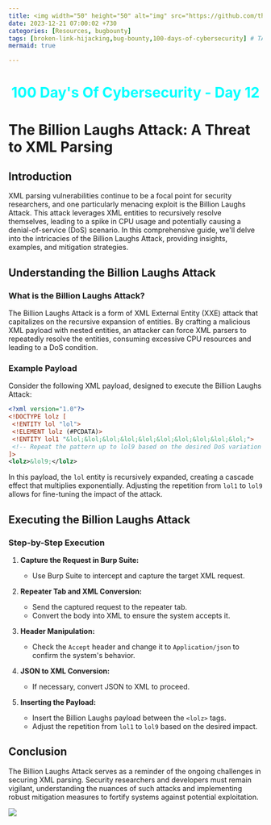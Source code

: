 ```yaml
---
title: <img width="50" height="50" alt="img" src="https://github.com/thelocalh0st/thelocalh0st.github.io/assets/95465072/9a44f712-9b73-488c-8d41-c02a246bda00"> Billion Laugh Attack 
date: 2023-12-21 07:00:02 +730
categories: [Resources, bugbounty]
tags: [broken-link-hijacking,bug-bounty,100-days-of-cybersecurity] # TAG names should always be lowercase
mermaid: true

---
```





<h1 style="color: cyan; text-align: center">100 Day's Of Cybersecurity - Day 12</h1>


# The Billion Laughs Attack: A Threat to XML Parsing

## Introduction

XML parsing vulnerabilities continue to be a focal point for security researchers, and one particularly menacing exploit is the Billion Laughs Attack. This attack leverages XML entities to recursively resolve themselves, leading to a spike in CPU usage and potentially causing a denial-of-service (DoS) scenario. In this comprehensive guide, we'll delve into the intricacies of the Billion Laughs Attack, providing insights, examples, and mitigation strategies.

## Understanding the Billion Laughs Attack

### What is the Billion Laughs Attack?

The Billion Laughs Attack is a form of XML External Entity (XXE) attack that capitalizes on the recursive expansion of entities. By crafting a malicious XML payload with nested entities, an attacker can force XML parsers to repeatedly resolve the entities, consuming excessive CPU resources and leading to a DoS condition.

### Example Payload

Consider the following XML payload, designed to execute the Billion Laughs Attack:

```xml
<?xml version="1.0"?>
<!DOCTYPE lolz [
 <!ENTITY lol "lol">
 <!ELEMENT lolz (#PCDATA)>
 <!ENTITY lol1 "&lol;&lol;&lol;&lol;&lol;&lol;&lol;&lol;&lol;&lol;">
 <!-- Repeat the pattern up to lol9 based on the desired DoS variation -->
]>
<lolz>&lol9;</lolz>
```

In this payload, the `lol` entity is recursively expanded, creating a cascade effect that multiplies exponentially. Adjusting the repetition from `lol1` to `lol9` allows for fine-tuning the impact of the attack.

## Executing the Billion Laughs Attack

### Step-by-Step Execution

1. **Capture the Request in Burp Suite:**
   - Use Burp Suite to intercept and capture the target XML request.

2. **Repeater Tab and XML Conversion:**
   - Send the captured request to the repeater tab.
   - Convert the body into XML to ensure the system accepts it.

3. **Header Manipulation:**
   - Check the `Accept` header and change it to `Application/json` to confirm the system's behavior.

4. **JSON to XML Conversion:**
   - If necessary, convert JSON to XML to proceed.

5. **Inserting the Payload:**
   - Insert the Billion Laughs payload between the `<lolz>` tags.
   - Adjust the repetition from `lol1` to `lol9` based on the desired impact.



## Conclusion

The Billion Laughs Attack serves as a reminder of the ongoing challenges in securing XML parsing. Security researchers and developers must remain vigilant, understanding the nuances of such attacks and implementing robust mitigation measures to fortify systems against potential exploitation.

![](https://media.giphy.com/media/DAtJCG1t3im1G/giphy.gif)
